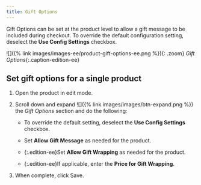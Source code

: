 ```yaml
---
title: Gift Options
---
```


Gift Options can be set at the product level to allow a gift message to be included during checkout. To override the default configuration setting, deselect the **Use Config Settings** checkbox.

![]({% link images/images-ee/product-gift-options-ee.png %}){: .zoom}
_Gift Options_{:.caption-edition-ee}

## Set gift options for a single product

1. Open the product in edit mode.

1. Scroll down and expand ![]({% link images/images/btn-expand.png %}) the _Gift Options_ section and do the following:

    - To override the default setting, deselect the **Use Config Settings** checkbox.

    - Set **Allow Gift Message** as needed for the product.

    - {:.edition-ee}Set **Allow Gift Wrapping** as needed for the product.

    - {:.edition-ee}If applicable, enter the **Price for Gift Wrapping**.

1. When complete, click <span class="btn">Save</span>.
